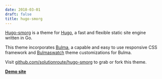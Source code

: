 ```yaml
---
date: 2018-03-01
draft: false
title: hugo-smorg
---
```


[Hugo-smorg][] is a theme for [Hugo](https://gohugo.io/), a fast and flexible static site engine written in Go. 

This theme incorporates [Bulma][], a capable and easy to use responsive CSS framework and
[Bulmaswatch][] theme customizations for Bulma.  

Visit
[github.com/solutionroute/hugo-smorg](https://github.com/solutionroute/hugo-smorg)
to grab or fork this theme.

**[Demo site](https://solutionroute.github.io/hugo-smorg/exampleSite/)**

[Hugo-smorg]: https://github.com/solutionroute/hugo-smorg
[Bulma]: https://bulma.io/
[Bulmaswatch]: https://jenil.github.io/bulmaswatch/
